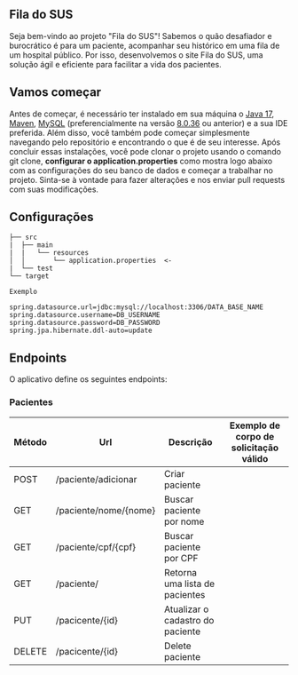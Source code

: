 ## Fila do SUS
Seja bem-vindo ao projeto "Fila do SUS"! Sabemos o quão desafiador e burocrático é para um paciente, acompanhar seu histórico em uma fila de um hospital público. Por isso, desenvolvemos o site Fila do SUS, uma solução ágil e eficiente para facilitar a vida dos pacientes.

## Vamos começar
Antes de começar, é necessário ter instalado em sua máquina o [Java 17](https://efficient-sloth-d85.notion.site/Instalando-Java-17-a6636205fb13442d86998dda72710fdc), [Maven](https://efficient-sloth-d85.notion.site/Maven-4b297322549040f1ad2bf61d6080dd0a), [MySQL](https://dev.mysql.com/downloads/mysql/) (preferencialmente na versão [8.0.36]() ou anterior) e a sua IDE preferida. Além disso, você também pode começar simplesmente navegando pelo repositório e encontrando o que é de seu interesse. Após concluir essas instalações, você pode clonar o projeto usando o comando git clone, **configurar o application.properties** como mostra logo abaixo com as configurações do seu banco de dados e começar a trabalhar no projeto. Sinta-se à vontade para fazer alterações e nos enviar pull requests com suas modificações.

## Configurações
```
├── src
|  ├── main
|  |   └── resources
│  │       └── application.properties  <-
|  └── test
└── target

Exemplo

spring.datasource.url=jdbc:mysql://localhost:3306/DATA_BASE_NAME
spring.datasource.username=DB_USERNAME
spring.datasource.password=DB_PASSWORD
spring.jpa.hibernate.ddl-auto=update
```

## Endpoints

O aplicativo define os seguintes endpoints:

### Pacientes

| Método | Url | Descrição | Exemplo de corpo de solicitação válido | 
| ------ | --- | --------- | -------------------------------------- |
| POST   | /paciente/adicionar   | Criar paciente                   | |
| GET    | /paciente/nome/{nome} | Buscar paciente por nome         | |
| GET    | /paciente/cpf/{cpf}   | Buscar paciente por CPF          | |
| GET    | /paciente/            | Retorna uma lista de pacientes   | |
| PUT    | /pacicente/{id}       | Atualizar o cadastro do paciente | |
| DELETE | /pacicente/{id}       | Delete paciente                  | |
